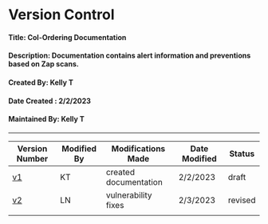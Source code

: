 # Version Control
#### Title: Col-Ordering Documentation
#### Description: Documentation contains alert information and preventions based on Zap scans. 
#### Created By: Kelly T
#### Date Created : 2/2/2023
#### Maintained By: Kelly T
***

| Version Number | Modified By | Modifications Made | Date Modified | Status |
| ------------------- | ----------- | ------------------------------ | ----------- | ----------- |
| [v1](https://github.com/KellyTTan/Documentation/blob/main/col-ordering/zap/documentation/colordering_documentation.md) | KT | created documentation | 2/2/2023 | draft |
| [v2](https://github.com/KellyTTan/Documentation/blob/main/col-ordering/zap/documentation/col-ordering_doc2.md) | LN | vulnerability fixes | 2/3/2023 | revised |
| |  |  |  |  | |
